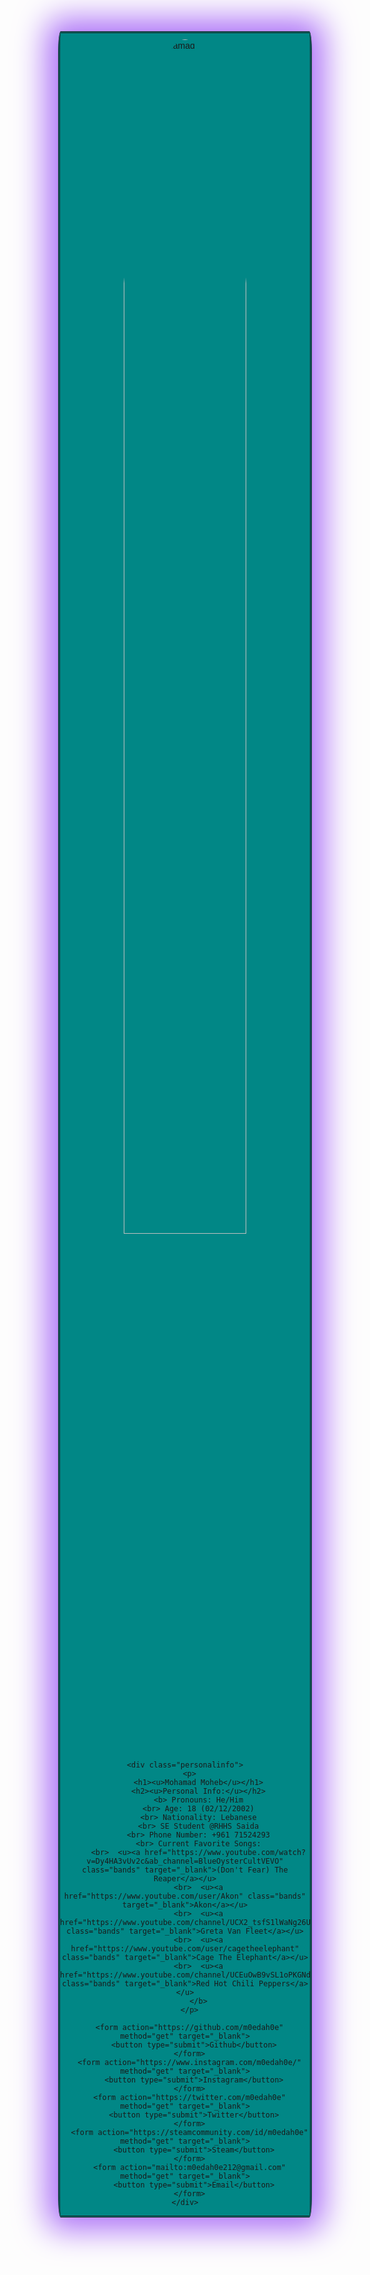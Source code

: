 <html>
  <title> Personal Website</title>
  <style>
    .card {
      border: double;
      border-radius: 1%;
      box-shadow: 0 0px 50px 20px #ad72f7;
      max-width: 400px;
      margin: auto;
      text-align: center;
      font-family: arial;
      background-color: #018786
    }
    .circular--square {
      border-radius: 50%;
      padding: 10px;
    }
    
    .bands {
      color: #3700B3;
    }

    .personalinfo {
      color: black;
    }

    body {
  background-color: whitesmoke;
  }

    button {
      border: none;
      outline: 0;
      display: inline-block;
      padding: 10px;
      color: #ad72f7;
      background-color: #121212;
      text-align: center;
      cursor: pointer;
      width: 100%;
      font-size: 15px;
    }
    button:hover,
    a:hover {
      opacity: 0.5;
    }
  </style>
  <body>
    <div class="card">
      <img class="circular--square"
        src="https://i.ibb.co/MCWSgfh/square.jpg"
        alt="Mohamad Moheb"
        style="width: 70%;">

    <div class="personalinfo">
      <p>
          <h1><u>Mohamad Moheb</u></h1>
          <h2><u>Personal Info:</u></h2>
          <b> Pronouns: He/Him
          <br> Age: 18 (02/12/2002)
          <br> Nationality: Lebanese
          <br> SE Student @RHHS Saida
          <br> Phone Number: +961 71524293
          <br> Current Favorite Songs:
          <br>  <u><a href="https://www.youtube.com/watch?v=Dy4HA3vUv2c&ab_channel=BlueOysterCultVEVO" class="bands" target="_blank">(Don't Fear) The Reaper</a></u>
          <br>  <u><a href="https://www.youtube.com/user/Akon" class="bands" target="_blank">Akon</a></u>
          <br>  <u><a href="https://www.youtube.com/channel/UCX2_tsfS1lWaNg26UUuWrxA" class="bands" target="_blank">Greta Van Fleet</a></u>
          <br>  <u><a href="https://www.youtube.com/user/cagetheelephant" class="bands" target="_blank">Cage The Elephant</a></u>
          <br>  <u><a href="https://www.youtube.com/channel/UCEuOwB9vSL1oPKGNdONB4ig" class="bands" target="_blank">Red Hot Chili Peppers</a></u>
          </b>
      </p>

      <form action="https://github.com/m0edah0e" method="get" target="_blank">
        <button type="submit">Github</button>
      </form>
      <form action="https://www.instagram.com/m0edah0e/" method="get" target="_blank">
        <button type="submit">Instagram</button>
      </form>
      <form action="https://twitter.com/m0edah0e" method="get" target="_blank">
        <button type="submit">Twitter</button>
      </form>
      <form action="https://steamcommunity.com/id/m0edah0e" method="get" target="_blank">
        <button type="submit">Steam</button>
      </form>
      <form action="mailto:m0edah0e212@gmail.com" method="get" target="_blank">
        <button type="submit">Email</button>
      </form>
    </div>
